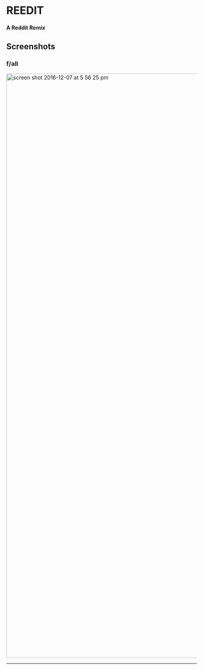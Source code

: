 # REEDIT

#### A Reddit Remix

## Screenshots

### f/all
<img width="1548" alt="screen shot 2016-12-07 at 5 56 25 pm" src="https://cloud.githubusercontent.com/assets/17089983/20993952/a95945ea-bcaa-11e6-8b69-de068008af62.png">

---
